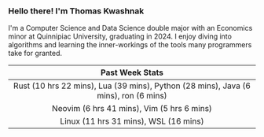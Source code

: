 
### Hello there! I'm Thomas Kwashnak

I'm a Computer Science and Data Science double major with an Economics
minor at Quinnipiac University, graduating in 2024.
I enjoy diving into algorithms and learning the inner-workings of the tools
many programmers take for granted.

| Past Week Stats |
| :---: |
| Rust (10 hrs 22 mins), Lua (39 mins), Python (28 mins), Java (6 mins), ron (6 mins) |
| Neovim (6 hrs 41 mins), Vim (5 hrs 6 mins) |
| Linux (11 hrs 31 mins), WSL (16 mins) |

